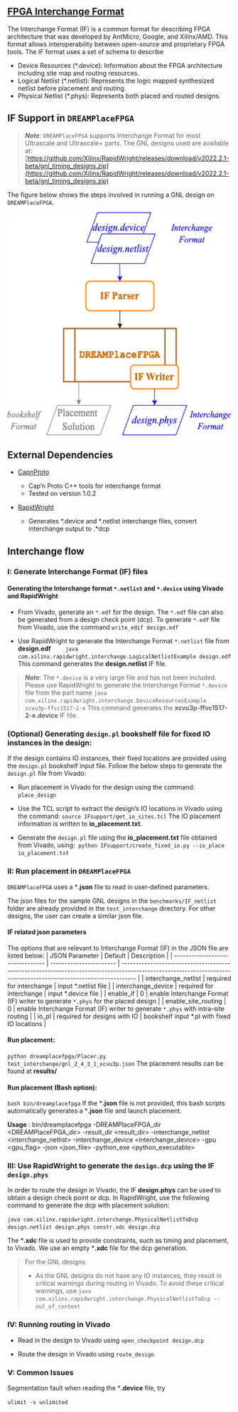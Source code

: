 ## [FPGA Interchange Format](https://fpga-interchange-schema.readthedocs.io)
The Interchange Format (IF) is a common format for describing FPGA architecture that was developed by AntMicro, Google, and Xilinx/AMD. This format allows interoperability between open-source and proprietary FPGA tools.
The IF format uses a set of schema to describe
- Device Resources (*.device): Information about the FPGA architecture including site map and routing resources.
- Logical Netlist (*.netlist): Represents the logic mapped synthesized netlist before placement and routing.
- Physical Netlist (*.phys): Represents both placed and routed designs.


## IF Support in ``DREAMPlaceFPGA``

>  ***Note***: ``DREAMPlaceFPGA`` supports Interchange Format for most Ultrascale and Ultrascale+ parts. The GNL designs used are available at: [https://github.com/Xilinx/RapidWright/releases/download/v2022.2.1-beta/gnl_timing_designs.zip](https://github.com/Xilinx/RapidWright/releases/download/v2022.2.1-beta/gnl_timing_designs.zip)


The figure below shows the steps involved in running a GNL design on ``DREAMPlaceFPGA``.
<p align="center">
    <img src=/images/IF_support_upd.png height="500">
</p>

## <a name="dependencies"></a>External Dependencies
  
- [CapnProto](https://capnproto.org/) 
	- Cap’n Proto C++ tools for interchange format
	- Tested on version 1.0.2

- [RapidWright](https://www.rapidwright.io/) 
	- Generates *.device and *.netlist interchange files, convert interchange output to .*dcp

 ## <a name="steps"></a>Interchange flow

### I: Generate Interchange Format (IF) files

#### Generating the Interchange format ``*.netlist`` and ``*.device`` using Vivado and RapidWright

 -   From Vivado, generate an ``*.edf`` for the design. The ``*.edf`` file can also be generated from a design check point (dcp).
   To generate ``*.edf`` file from Vivado, use the command 
   ``
   write_edif design.edf
   ``

  -   Use RapidWright to generate the Interchange Format ``*.netlist`` file from **design.edf**
``    
java com.xilinx.rapidwright.interchange.LogicalNetlistExample design.edf
``
This command generates the **design.netlist** IF file.


>  ***Note***: The ``*.device`` is a very large file and has not been included. Please use RapidWright to generate the Interchange Format ``*.device`` file from the part name
``java com.xilinx.rapidwright.interchange.DeviceResourcesExample xcvu3p-ffvc1517-2-e``
> This command generates the **xcvu3p-ffvc1517-2-e.device** IF file.

###  (Optional) Generating ``design.pl`` bookshelf file for fixed IO instances in the design:
If the design contains IO instances, their fixed locations are provided using the ``design.pl`` bookshelf input file.
Follow the below steps to generate the ``design.pl`` file from Vivado:
- Run placement in Vivado for the design using the command:
``place_design``

- Use the TCL script to extract the design’s IO locations in Vivado using the command:
``source IFsupport/get_io_sites.tcl`` The IO placement information is written to **io_placement.txt**.

- Generate the ``design.pl`` file using the **io_placement.txt** file obtained from Vivado, using:`` python IFsupport/create_fixed_io.py --io_place io_placement.txt``

### II: Run placement in ``DREAMPlaceFPGA``


``DREAMPlaceFPGA`` uses a ***.json** file to read in  user-defined parameters.

The json files for the sample GNL designs in the ``benchmarks/IF_netlist`` folder are already provided in the ``test_interchange`` directory. For other designs, the user can create a similar json file.

#### IF related json parameters

The options that are relevant to Interchange Format (IF) in the JSON file are listed below:
| JSON Parameter | Default | Description |
| -------------------------------- | ----------------------- | ----------------------------------------------------------------------------------------------------------------------------------------------------------------- |
| interchange_netlist | required for interchange | input *.netlist file |
| interchange_device | required for interchange | input *.device file |
| enable_if | 0 | enable Interchange Format (IF) writer to generate ``*.phys`` for the placed design |
| enable_site_routing | 0 | enable Interchange Format (IF) writer to generate ``*.phys`` with intra-site routing |
| io_pl | required for designs with IO | bookshelf input *.pl with fixed IO locations |


#### Run placement:

``python dreamplacefpga/Placer.py test_interchange/gnl_2_4_3_1_xcvu3p.json``
The placement results can be found at **results/**  

#### Run placement (Bash option):

``bash bin/dreamplacefpga`` If the ***.json** file is not provided, this bash scripts automatically generates a ***.json** file and launch placement.

**Usage** : bin/dreamplacefpga -DREAMPlaceFPGA_dir <DREAMPlaceFPGA_dir> -result_dir <result_dir> -interchange_netlist <interchange_netlist> -interchange_device <interchange_device> -gpu <gpu_flag> -json <json_file> -python_exe <python_executable>

### III: Use RapidWright to generate the ``design.dcp`` using the IF ``design.phys``

In order to route the design in Vivado, the IF **design.phys** can be used to obtain a design check point or dcp.
In RapidWright, use the following command to generate the dcp with placement solution:

``java com.xilinx.rapidwright.interchange.PhysicalNetlistToDcp design.netlist design.phys constr.xdc design.dcp``

The ***.xdc** file is used to provide constraints, such as timing and placement, to Vivado. We use an empty ***.xdc** file for the dcp generation.
 
> For the GNL designs:
>  - As the GNL designs do not have any IO instances, they result in critical warnings during routing in Vivado. To avoid these critical warnings, use 
>  ``java com.xilinx.rapidwright.interchange.PhysicalNetlistToDcp --out_of_context``


### IV: Running routing in Vivado

- Read in the design to Vivado using ``open_checkpoint design.dcp``

- Route the design in Vivado using ``route_design``


### V: Common Issues

Segmentation fault when reading the ***.device** file, try 

``ulimit -s unlimited``